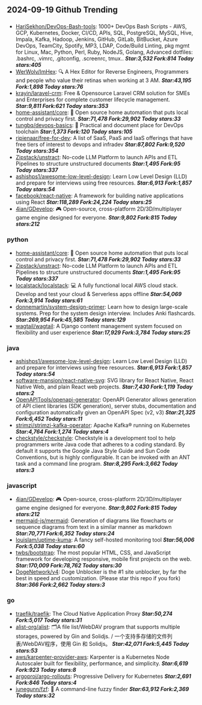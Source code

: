 ## 2024-09-19 Github Trending

### 
* [HariSekhon/DevOps-Bash-tools](https://github.com/HariSekhon/DevOps-Bash-tools): 1000+ DevOps Bash Scripts - AWS, GCP, Kubernetes, Docker, CI/CD, APIs, SQL, PostgreSQL, MySQL, Hive, Impala, Kafka, Hadoop, Jenkins, GitHub, GitLab, BitBucket, Azure DevOps, TeamCity, Spotify, MP3, LDAP, Code/Build Linting, pkg mgmt for Linux, Mac, Python, Perl, Ruby, NodeJS, Golang, Advanced dotfiles: .bashrc, .vimrc, .gitconfig, .screenrc, tmux.. ***Star:3,532 Fork:814 Today stars:405***
* [WerWolv/ImHex](https://github.com/WerWolv/ImHex): 🔍 A Hex Editor for Reverse Engineers, Programmers and people who value their retinas when working at 3 AM. ***Star:43,195 Fork:1,898 Today stars:76***
* [krayin/laravel-crm](https://github.com/krayin/laravel-crm): Free & Opensource Laravel CRM solution for SMEs and Enterprises for complete customer lifecycle management. ***Star:9,811 Fork:621 Today stars:353***
* [home-assistant/core](https://github.com/home-assistant/core): 🏡 Open source home automation that puts local control and privacy first. ***Star:71,478 Fork:29,902 Today stars:33***
* [tungbq/devops-basics](https://github.com/tungbq/devops-basics): 🚀 Practical and document place for DevOps toolchain ***Star:1,373 Fork:120 Today stars:105***
* [ripienaar/free-for-dev](https://github.com/ripienaar/free-for-dev): A list of SaaS, PaaS and IaaS offerings that have free tiers of interest to devops and infradev ***Star:87,802 Fork:9,520 Today stars:354***
* [Zipstack/unstract](https://github.com/Zipstack/unstract): No-code LLM Platform to launch APIs and ETL Pipelines to structure unstructured documents ***Star:1,495 Fork:95 Today stars:337***
* [ashishps1/awesome-low-level-design](https://github.com/ashishps1/awesome-low-level-design): Learn Low Level Design (LLD) and prepare for interviews using free resources. ***Star:6,913 Fork:1,857 Today stars:54***
* [facebook/react-native](https://github.com/facebook/react-native): A framework for building native applications using React ***Star:118,289 Fork:24,224 Today stars:25***
* [4ian/GDevelop](https://github.com/4ian/GDevelop): 🎮 Open-source, cross-platform 2D/3D/multiplayer game engine designed for everyone. ***Star:9,802 Fork:815 Today stars:212***

### python
* [home-assistant/core](https://github.com/home-assistant/core): 🏡 Open source home automation that puts local control and privacy first. ***Star:71,478 Fork:29,902 Today stars:33***
* [Zipstack/unstract](https://github.com/Zipstack/unstract): No-code LLM Platform to launch APIs and ETL Pipelines to structure unstructured documents ***Star:1,495 Fork:95 Today stars:337***
* [localstack/localstack](https://github.com/localstack/localstack): 💻 A fully functional local AWS cloud stack. Develop and test your cloud & Serverless apps offline ***Star:54,069 Fork:3,914 Today stars:61***
* [donnemartin/system-design-primer](https://github.com/donnemartin/system-design-primer): Learn how to design large-scale systems. Prep for the system design interview. Includes Anki flashcards. ***Star:269,954 Fork:45,585 Today stars:129***
* [wagtail/wagtail](https://github.com/wagtail/wagtail): A Django content management system focused on flexibility and user experience ***Star:17,929 Fork:3,784 Today stars:25***

### java
* [ashishps1/awesome-low-level-design](https://github.com/ashishps1/awesome-low-level-design): Learn Low Level Design (LLD) and prepare for interviews using free resources. ***Star:6,913 Fork:1,857 Today stars:54***
* [software-mansion/react-native-svg](https://github.com/software-mansion/react-native-svg): SVG library for React Native, React Native Web, and plain React web projects. ***Star:7,430 Fork:1,119 Today stars:2***
* [OpenAPITools/openapi-generator](https://github.com/OpenAPITools/openapi-generator): OpenAPI Generator allows generation of API client libraries (SDK generation), server stubs, documentation and configuration automatically given an OpenAPI Spec (v2, v3) ***Star:21,325 Fork:6,452 Today stars:11***
* [strimzi/strimzi-kafka-operator](https://github.com/strimzi/strimzi-kafka-operator): Apache Kafka® running on Kubernetes ***Star:4,764 Fork:1,274 Today stars:4***
* [checkstyle/checkstyle](https://github.com/checkstyle/checkstyle): Checkstyle is a development tool to help programmers write Java code that adheres to a coding standard. By default it supports the Google Java Style Guide and Sun Code Conventions, but is highly configurable. It can be invoked with an ANT task and a command line program. ***Star:8,295 Fork:3,662 Today stars:3***

### javascript
* [4ian/GDevelop](https://github.com/4ian/GDevelop): 🎮 Open-source, cross-platform 2D/3D/multiplayer game engine designed for everyone. ***Star:9,802 Fork:815 Today stars:212***
* [mermaid-js/mermaid](https://github.com/mermaid-js/mermaid): Generation of diagrams like flowcharts or sequence diagrams from text in a similar manner as markdown ***Star:70,771 Fork:6,352 Today stars:24***
* [louislam/uptime-kuma](https://github.com/louislam/uptime-kuma): A fancy self-hosted monitoring tool ***Star:56,006 Fork:5,038 Today stars:60***
* [twbs/bootstrap](https://github.com/twbs/bootstrap): The most popular HTML, CSS, and JavaScript framework for developing responsive, mobile first projects on the web. ***Star:170,009 Fork:78,762 Today stars:30***
* [DogeNetwork/v4](https://github.com/DogeNetwork/v4): Doge Unblocker is the #1 site unblocker, by far the best in speed and customization. (Please star this repo if you fork) ***Star:366 Fork:2,662 Today stars:3***

### go
* [traefik/traefik](https://github.com/traefik/traefik): The Cloud Native Application Proxy ***Star:50,274 Fork:5,017 Today stars:31***
* [alist-org/alist](https://github.com/alist-org/alist): 🗂️A file list/WebDAV program that supports multiple storages, powered by Gin and Solidjs. / 一个支持多存储的文件列表/WebDAV程序，使用 Gin 和 Solidjs。 ***Star:42,071 Fork:5,445 Today stars:53***
* [aws/karpenter-provider-aws](https://github.com/aws/karpenter-provider-aws): Karpenter is a Kubernetes Node Autoscaler built for flexibility, performance, and simplicity. ***Star:6,619 Fork:923 Today stars:8***
* [argoproj/argo-rollouts](https://github.com/argoproj/argo-rollouts): Progressive Delivery for Kubernetes ***Star:2,691 Fork:846 Today stars:4***
* [junegunn/fzf](https://github.com/junegunn/fzf): 🌸 A command-line fuzzy finder ***Star:63,912 Fork:2,369 Today stars:32***
